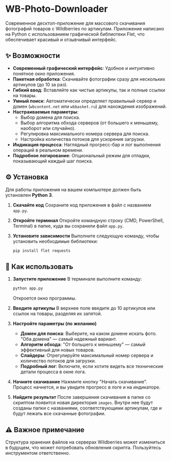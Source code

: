 # WB-Photo-Downloader
Современное десктоп-приложение для массового скачивания фотографий товаров с Wildberries по артикулам. Приложение написано на Python с использованием графической библиотеки Flet, что обеспечивает красивый и отзывчивый интерфейс.

## ✨ Возможности

-   **Современный графический интерфейс**: Удобное и интуитивно понятное окно приложения.
-   **Пакетная обработка**: Скачивайте фотографии сразу для нескольких артикулов (до 10 за раз).
-   **Гибкий ввод**: Вставляйте как чистые артикулы, так и полные ссылки на товары.
-   **Умный поиск**: Автоматически определяет правильный сервер и домен (`wbcontent.net` или `wbbasket.ru`) для нахождения изображений.
-   **Настраиваемые параметры**:
    -   Выбор домена для поиска.
    -   Выбор алгоритма обхода серверов (от большего к меньшему, наоборот или случайно).
    -   Регулировка максимального номера сервера для поиска.
    -   Настройка количества потоков для ускорения загрузки.
-   **Индикация процесса**: Наглядный прогресс-бар и лог выполнения операций в реальном времени.
-   **Подробное логирование**: Опциональный режим для отладки, показывающий каждый шаг поиска.

## ⚙️ Установка

Для работы приложения на вашем компьютере должен быть установлен **Python 3**.

1.  **Скачайте код**
    Сохраните код приложения в файл с названием `app.py`.

2.  **Откройте терминал**
    Откройте командную строку (CMD, PowerShell, Terminal) в папке, куда вы сохранили файл `app.py`.

3.  **Установите зависимости**
    Выполните следующую команду, чтобы установить необходимые библиотеки:
    ```bash
    pip install flet requests
    ```

## 🚀 Как использовать

1.  **Запустите приложение**
    В терминале выполните команду:
    ```bash
    python app.py
    ```
    Откроется окно программы.

2.  **Введите артикулы**
    В верхнее поле введите до 10 артикулов или ссылок на товары, разделяя их запятой.

3.  **Настройте параметры (по желанию)**
    -   **Домен для поиска**: Выберите, на каком домене искать фото. "Оба домена" — самый надежный вариант.
    -   **Алгоритм обхода**: "От большего к меньшему" — самый эффективный для новых товаров.
    -   **Слайдеры**: Отрегулируйте максимальный номер сервера и количество потоков для загрузки.
    -   **Подробный лог**: Включите, если хотите видеть все технические детали процесса в окне лога.

4.  **Начните скачивание**
    Нажмите кнопку "Начать скачивание". Процесс начнется, и вы увидите прогресс в логе и на индикаторе.

5.  **Найдите результат**
    После завершения скачивания в папке со скриптом появится новая директория `images`. Внутри нее будут созданы папки с названиями, соответствующими артикулам, где и будут лежать все скачанные фотографии.

## ⚠️ Важное примечание

Структура хранения файлов на серверах Wildberries может измениться в будущем, что может потребовать обновления скрипта. Пользуйтесь инструментом ответственно.
